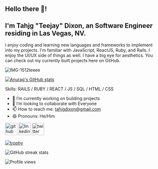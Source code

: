## Hello there 👋! 

 ## I'm Tahjg "Teejay" Dixon, an Software Engineer residing in Las Vegas, NV.
 
 I enjoy coding and learning new languages and frameworks to implement into my projects. I'm familiar with JavaScript, ReactJS, Ruby, and Rails. I enjoy the UI/UX side of things as well. I have a big eye for aesthetics. You can check out my currently built projects here on GitHub.
 
![IMG-1512teeee](https://user-images.githubusercontent.com/103458131/204701903-ba767003-d351-46d9-8ec8-e768ec02d8a2.PNG)

[![Anurag's GitHub stats](https://github-readme-stats.vercel.app/api?username=teejaydixon)](https://github.com/anuraghazra/github-readme-stats)


Skills: RAILS / RUBY / REACT / JS / SQL / HTML / CSS 

- 🔭 I’m currently working on building projects 
- 👯 I’m looking to collaborate with Everyone 
- 📫 How to reach me: tahjgdixon@gmail.com 
- 😄 Pronouns: He/Him 



[<img src='https://cdn.jsdelivr.net/npm/simple-icons@3.0.1/icons/github.svg' alt='github' height='40'>](https://github.com/TeejayDixon)  [<img src='https://cdn.jsdelivr.net/npm/simple-icons@3.0.1/icons/linkedin.svg' alt='linkedin' height='40'>](https://www.linkedin.com/in/www.linkedin.com/in/tahjgdixon/)  [<img src='https://cdn.jsdelivr.net/npm/simple-icons@3.0.1/icons/twitter.svg' alt='twitter' height='40'>](https://twitter.com/https://twitter.com/TahjgD)  

[![trophy](https://github-profile-trophy.vercel.app/?username=TeejayDixon)](https://github.com/ryo-ma/github-profile-trophy)


![GitHub streak stats](https://streak-stats.demolab.com/?user=TeejayDixon)  

![Profile views](https://gpvc.arturio.dev/TeejayDixon)

